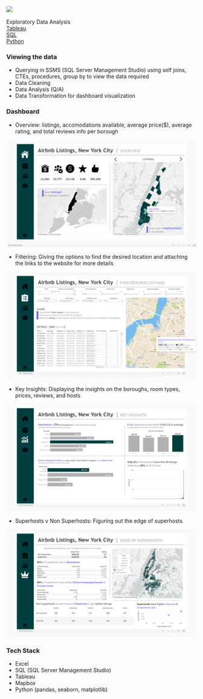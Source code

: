 ![](screenshots/nyc_airbnb.jp)
<br/>

Exploratory Data Analysis<br/>
[Tableau](https://public.tableau.com/shared/WK3CCPQ9B?:display_count=n&:origin=viz_share_link) <br/>
[SQL](https://github.com/s1dewalker/Airbnb-listings-NYC/blob/main/SQLQuery_Airbnb_NewYork.sql) <br/>
[Python](https://github.com/s1dewalker/Airbnb-listings-NYC/blob/main/Airbnb%20correlation.ipynb) <br/>

### Viewing the data<br/>
* Querying in SSMS (SQL Server Management Studio) using self joins, CTEs, procedures, group by to view the data required<br/>
* Data Cleaning
* Data Analysis (Q/A)
* Data Transformation for dashboard visualization<br/>

### Dashboard<br/>
* Overview: listings, accomodations available, average price($), average rating, and total reviews info per borough<br/>

![](screenshots/Screenshot1.png)
* Filtering: Giving the options to find the desired location and attaching the links to the website for more details<br/>

![](screenshots/Screenshot2.png)
* Key Insights: Displaying the insights on the boroughs, room types, prices, reviews, and hosts<br/>

![](screenshots/Screenshot3.png)
* Superhosts v Non Superhosts: Figuring out the edge of superhosts<br/>

![](screenshots/Screenshot4.png)<br/>

### Tech Stack<br/>
* Excel
* SQL (SQL Server Management Studio)
* Tableau
* Mapbox
* Python (pandas, seaborn, matplotlib)
